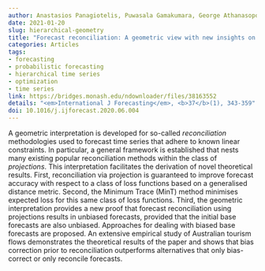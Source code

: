 ```yaml
---
author: Anastasios Panagiotelis, Puwasala Gamakumara, George Athanasopoulos, Rob J Hyndman
date: 2021-01-20
slug: hierarchical-geometry
title: "Forecast reconciliation: A geometric view with new insights on bias correction"
categories: Articles
tags:
- forecasting
- probabilistic forecasting
- hierarchical time series
- optimization
- time series
link: https://bridges.monash.edu/ndownloader/files/38163552
details: "<em>International J Forecasting</em>, <b>37</b>(1), 343-359"
doi: 10.1016/j.ijforecast.2020.06.004
---
```


A geometric interpretation is developed for so-called *reconciliation* methodologies used to forecast time series that adhere to known linear constraints. In particular, a general framework is established that nests many existing popular reconciliation methods within the class of *projections*. This interpretation facilitates the derivation of novel theoretical results. First, reconciliation via projection is guaranteed to improve forecast accuracy with respect to a class of loss functions based on a generalised distance metric. Second, the Minimum Trace (MinT) method minimises expected loss for this same class of loss functions. Third, the geometric interpretation provides a new proof that forecast reconciliation using projections results in unbiased forecasts, provided that the initial base forecasts are also unbiased. Approaches for dealing with biased base forecasts are proposed. An extensive empirical study of Australian tourism flows demonstrates the theoretical results of the paper and shows that bias correction prior to reconciliation outperforms alternatives that only bias-correct or only reconcile forecasts.
